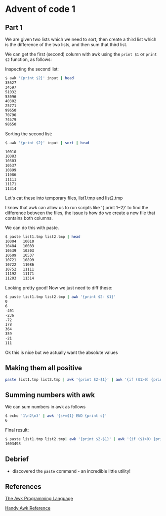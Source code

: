 # Advent of code 1


## Part 1
We are given two lists which we need to sort, then create a third list which is the difference of the two lists, and then sum that third list.

We can get the first (second) column with awk using the `print $1` or `print $2` function, as follows: 

Inspecting the second list:

```sh
$ awk '{print $2}' input | head
35627
34597
51032
53096
40302
25771
99650
70796
74579
98650
```

Sorting the second list:

```sh
$ awk '{print $2}' input | sort | head 

10010
10083
10303
10537
10899
11086
11111
11171
11314
```

Let's cat these into temporary files, list1.tmp and list2.tmp

I know that awk can allow us to run scripts like '{ print $1-$2}' to find the difference between the files, the issue is how do we create a new file that contains both columns. 

We can do this with paste.

```sh
$ paste list1.tmp list2.tmp | head
10004	10010
10484	10083
10539	10303
10609	10537
10721	10899
10722	11086
10752	11111
11192	11171
11203	11314
```

Looking pretty good! Now we just need to diff these: 

```sh
$ paste list1.tmp list2.tmp | awk '{print $2- $1}'
0
6
-401
-236
-72
178
364
359
-21
111
```

Ok this is nice but we actually want the absolute values

## Making them all positive

```sh
paste list1.tmp list2.tmp | awk '{print $2-$1}' | awk '{if ($1>0) {print $1} else {print -$1} }'| head
```

## Summing numbers with awk

We can sum numbers in awk as follows

```sh
$ echo '1\n2\n3' | awk '{s+=$1} END {print s}'
6
```

Final result:

```sh
$ paste list1.tmp list2.tmp| awk '{print $2-$1}' | awk '{if ($1>0) {print $1}else {print -$1} }' | awk '{s+=$1} END {print s}'
1603498
```

## Debrief

* discovered the `paste` command - an incredible little utility! 

## References

[The Awk Programming Language](https://github.com/cjl3080434008/2014/blob/master/read_book/The%20AWK%20Programming%20Language.pdf)

[Handy Awk Reference](https://www.grymoire.com/Unix/Awk.html)

